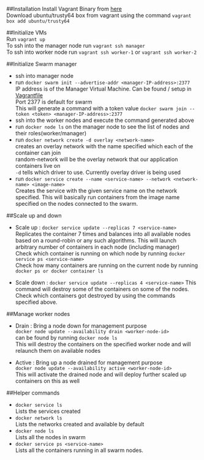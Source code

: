 ##Installation
Install Vagrant Binary from [here](https://www.vagrantup.com/downloads.html)  
Download ubuntu/trusty64 box from vagrant using the command `vagrant box add ubuntu/trusty64` 

##Initialize VMs  
Run `vagrant up`  
To ssh into the manager node run `vagrant ssh manager`  
To ssh into worker node run `vagrant ssh worker-1` or `vagrant ssh worker-2`  

##Initialize Swarm manager  
- ssh into manager node  
- run `docker swarm init --advertise-addr <manager-IP-address>:2377`  
    IP address is of the Manager Virtual Machine. Can be found / setup in [Vagrantfile](Vagrantfile)  
    Port 2377 is default for swarm  
    This will generate a command with a token value 
    `docker swarm join --token <token> <manager-IP-address>:2377`  
- ssh into the worker nodes and execute the command generated above  
- run `docker node ls` on the manager node to see the list of nodes and their roles(worker/manager)  
- run `docker network create -d overlay <network-name>`  
    creates an overlay network with the name specified which each of the container can join  
    random-network will be the overlay network that our application containers live on  
    `-d` tells which driver to use. Currently overlay driver is being used  
- run `docker service create --name <service-name> --network <network-name> <image-name>`  
    Creates the service with the given service name on the network specified. This will basically run containers from the image name specified on the nodes connected to the swarm.

##Scale up and down  

- Scale up : `docker service update --replicas 7 <service-name>`    
   Replicates the container 7 times and balances into all available nodes based on a round-robin or any such algorithms. This will launch arbitrary number of containers in each node (including manager)  
   Check which container is running on which node by running `docker service ps <service-name>`  
   Check how many containers are running on the current node by running `docker ps or docker container ls`

- Scale down : `docker service update --replicas 4 <service-name>`
  This command will destroy some of the containers on some of the nodes. Check which containers got destroyed by using the commands specified above.  


##Manage worker nodes  
- Drain : Bring a node down for management purpose  
  `docker node update --availability drain <worker-node-id>`  
  <worker-node-id> can be found by running `docker node ls`  
  This will destroy the containers on the specified worker node and will relaunch them on available nodes  

- Active : Bring up a node drained for management purpose  
  `docker node update --availability active <worker-node-id>`  
  This will activate the drained node and will deploy further scaled up containers on this as well  

##Helper commands  
- `docker service ls`  
   Lists the services created
- `docker network ls`  
   Lists the networks created and available by default  
- `docker node ls`  
   Lists all the nodes in swarm
- `docker service ps <service-name>`  
   Lists all the containers running in all swarm nodes.
